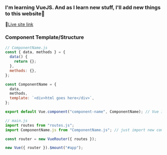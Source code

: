 ### I'm learning VueJS. And as I learn new stuff, I'll add new things to this website🎉
🔗[Live site link](https://learning-vuejs-app.netlify.app/)

### Component Template/Structure

```js
// ComponentName.js
const { data, methods } = {
  data() {
    return {};
  },
  methods: {},
};

const ComponentName = {
  data,
  methods,
  template: `<div>html goes here</div>`,
};

export default Vue.component("component-name", ComponentName); // Vue is loaded via `<script>` tag.
```

```js
// main.js
import routes from "routes.js";
import ComponentName.js from "ComponentName.js"; // just import new components

const router = new VueRouter({ routes });

new Vue({ router }).$mount("#app");
```
